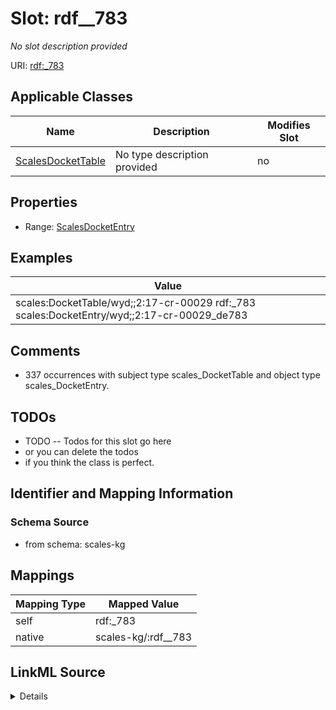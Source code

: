 

# Slot: rdf__783


_No slot description provided_





URI: [rdf:_783](http://www.w3.org/1999/02/22-rdf-syntax-ns#_783)



<!-- no inheritance hierarchy -->





## Applicable Classes

| Name | Description | Modifies Slot |
| --- | --- | --- |
| [ScalesDocketTable](../classes/ScalesDocketTable.md) | No type description provided |  no  |







## Properties

* Range: [ScalesDocketEntry](../classes/ScalesDocketEntry.md)






## Examples

| Value |
| --- |
| scales:DocketTable/wyd;;2:17-cr-00029 rdf:_783 scales:DocketEntry/wyd;;2:17-cr-00029_de783 |

## Comments

* 337 occurrences with subject type scales_DocketTable and object type scales_DocketEntry.

## TODOs

* TODO -- Todos for this slot go here
* or you can delete the todos
* if you think the class is perfect.

## Identifier and Mapping Information







### Schema Source


* from schema: scales-kg




## Mappings

| Mapping Type | Mapped Value |
| ---  | ---  |
| self | rdf:_783 |
| native | scales-kg/:rdf__783 |




## LinkML Source

<details>
```yaml
name: rdf__783
description: No slot description provided
todos:
- TODO -- Todos for this slot go here
- or you can delete the todos
- if you think the class is perfect.
comments:
- 337 occurrences with subject type scales_DocketTable and object type scales_DocketEntry.
examples:
- value: scales:DocketTable/wyd;;2:17-cr-00029 rdf:_783 scales:DocketEntry/wyd;;2:17-cr-00029_de783
from_schema: scales-kg
rank: 1000
slot_uri: rdf:_783
alias: rdf__783
domain_of:
- scales_DocketTable
range: scales_DocketEntry

```
</details>